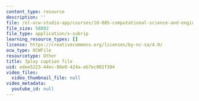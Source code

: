 ```yaml
---
content_type: resource
description: ''
file: /ol-ocw-studio-app/courses/18-085-computational-science-and-engineering-i-fall-2008/edee522344ec86e0424aeb7ec001f384_Siqu0aOOQCM.srt
file_size: 58802
file_type: application/x-subrip
learning_resource_types: []
license: https://creativecommons.org/licenses/by-nc-sa/4.0/
ocw_type: OCWFile
resourcetype: Other
title: 3play caption file
uid: edee5223-44ec-86e0-424a-eb7ec001f384
video_files:
  video_thumbnail_file: null
video_metadata:
  youtube_id: null
---
```

